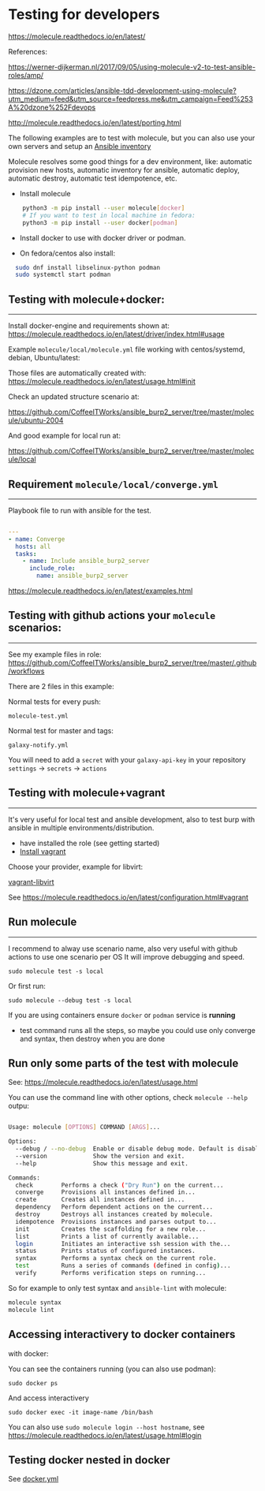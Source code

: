 Testing for developers
======================

https://molecule.readthedocs.io/en/latest/

References:

https://werner-dijkerman.nl/2017/09/05/using-molecule-v2-to-test-ansible-roles/amp/

https://dzone.com/articles/ansible-tdd-development-using-molecule?utm_medium=feed&utm_source=feedpress.me&utm_campaign=Feed%253A%20dzone%252Fdevops

http://molecule.readthedocs.io/en/latest/porting.html

The following examples are to test with molecule, but you can also use your own servers and setup an [Ansible inventory](http://docs.ansible.com/ansible/intro_inventory.html)

Molecule resolves some good things for a dev environment, like: automatic provision new hosts, automatic inventory for ansible, automatic deploy, automatic destroy, automatic test idempotence, etc. 

* Install molecule

```bash
    python3 -m pip install --user molecule[docker]
    # If you want to test in local machine in fedora:
    python3 -m pip install --user docker[podman]
```

* Install docker to use with docker driver or podman.

* On fedora/centos also install:

```bash
  sudo dnf install libselinux-python podman
  sudo systemctl start podman
```

Testing with molecule+docker: 
-----------------------------

---

Install docker-engine and requirements shown at: https://molecule.readthedocs.io/en/latest/driver/index.html#usage

Example `molecule/local/molecule.yml` file working with centos/systemd, debian, Ubuntu/latest: 

Those files are automatically created with: https://molecule.readthedocs.io/en/latest/usage.html#init

Check an updated structure scenario at: 

https://github.com/CoffeeITWorks/ansible_burp2_server/tree/master/molecule/ubuntu-2004

And good example for local run at:

https://github.com/CoffeeITWorks/ansible_burp2_server/tree/master/molecule/local

Requirement `molecule/local/converge.yml`
-----------------------------------------

---

Playbook file to run with ansible for the test.

```yaml

---
- name: Converge
  hosts: all
  tasks:
    - name: Include ansible_burp2_server
      include_role: 
        name: ansible_burp2_server
```

https://molecule.readthedocs.io/en/latest/examples.html

Testing with github actions your `molecule` scenarios: 
------------------------------------------------------

---

See my example files in role: https://github.com/CoffeeITWorks/ansible_burp2_server/tree/master/.github/workflows

There are 2 files in this example: 

Normal tests for every push:

    molecule-test.yml

Normal test for master and tags:

    galaxy-notify.yml

You will need to add a `secret` with your `galaxy-api-key` in your repository `settings` -> `secrets` -> `actions`

Testing with molecule+vagrant
-----------------------------

---

It's very useful for local test and ansible development, also to test burp with ansible in multiple environments/distribution. 

* have installed the role (see getting started)
* [Install vagrant](https://www.vagrantup.com/docs/installation/)


Choose your provider, example for libvirt: 

[vagrant-libvirt](https://github.com/vagrant-libvirt/vagrant-libvirt)

See https://molecule.readthedocs.io/en/latest/configuration.html#vagrant

Run molecule
------------

---

I recommend to alway use scenario name, also very useful with github actions to use one scenario per OS
It will improve debugging and speed.

```shell
sudo molecule test -s local
```

Or first run:

```shell
sudo molecule --debug test -s local
```

If you are using containers ensure `docker` or `podman` service is **running**

* test command runs all the steps, so maybe you could use only converge and syntax, then destroy when you are done

Run only some parts of the test with molecule
---------------------------------------------

See: https://molecule.readthedocs.io/en/latest/usage.html

You can use the command line with other options, check `molecule --help` outpu: 

```bash

Usage: molecule [OPTIONS] COMMAND [ARGS]...

Options:
  --debug / --no-debug  Enable or disable debug mode. Default is disabled.
  --version             Show the version and exit.
  --help                Show this message and exit.

Commands:
  check        Performs a check ("Dry Run") on the current...
  converge     Provisions all instances defined in...
  create       Creates all instances defined in...
  dependency   Perform dependent actions on the current...
  destroy      Destroys all instances created by molecule.
  idempotence  Provisions instances and parses output to...
  init         Creates the scaffolding for a new role...
  list         Prints a list of currently available...
  login        Initiates an interactive ssh session with the...
  status       Prints status of configured instances.
  syntax       Performs a syntax check on the current role.
  test         Runs a series of commands (defined in config)...
  verify       Performs verification steps on running...
```

So for example to only test syntax and `ansible-lint` with molecule: 

```bash
molecule syntax
molecule lint
```

Accessing interactivery to docker containers
--------------------------------------------

with docker:

You can see the containers running (you can also use podman):

```shell
sudo docker ps
```

And access interactivery

```shell
sudo docker exec -it image-name /bin/bash
```

You can also use `sudo molecule login --host hostname`, see https://molecule.readthedocs.io/en/latest/usage.html#login

Testing docker nested in docker
-------------------------------

See [docker.yml](docker.md)
